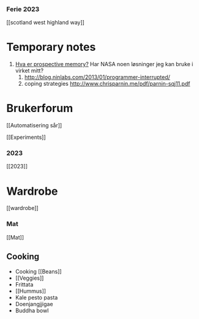 
### Ferie 2023

[[scotland west highland way]]

# Temporary notes

1. [Hva er prospective memory?](https://hsi.arc.nasa.gov/flightcognition/Publications/Dodhia_SARMAC'05.pdf) Har NASA noen løsninger jeg kan bruke i virket mitt?
	1. http://blog.ninlabs.com/2013/01/programmer-interrupted/
	2. coping strategies http://www.chrisparnin.me/pdf/parnin-sqj11.pdf

# Brukerforum

[[Automatisering sår]]

[[Experiments]]


### 2023

[[2023]]

# Wardrobe
[[wardrobe]]

### Mat

[[Mat]]

## Cooking

- Cooking [[Beans]]
- [[Veggies]]
- Frittata
- [[Hummus]]
- Kale pesto pasta
- Doenjangjjigae
- Buddha bowl


